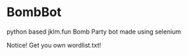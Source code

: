 # BombBot
python based jklm.fun Bomb Party bot made using selenium

Notice! Get you own wordlist.txt! 
